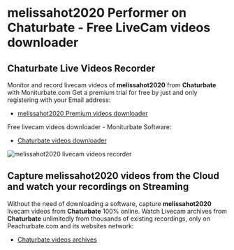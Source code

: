 # melissahot2020 Performer on Chaturbate - Free LiveCam videos downloader

## Chaturbate Live Videos Recorder

Monitor and record livecam videos of **melissahot2020** from **Chaturbate** with Moniturbate.com
Get a premium trial for free by just and only registering with your Email address:
* [melissahot2020 Premium videos downloader](https://moniturbate.com/request-demo-licence-key.html)

Free livecam videos downloader - Moniturbate Software:
* [Chaturbate videos downloader](https://moniturbate.com/moniturbate-download-software.html)

![melissahot2020 livecam videos recorder](https://peachurnet.com/templates/moniturbate-software.png)


## Capture melissahot2020 videos from the Cloud and watch your recordings on Streaming

Without the need of downloading a software, capture **melissahot2020** livecam videos from **Chaturbate** 100% online.
Watch Livecam archives from **Chaturbate** unlimitedly from thousands of existing recordings, only on Peachurbate.com and its websites network:
* [Chaturbate videos archives](https://peachurnet.com/)